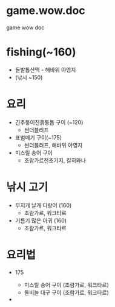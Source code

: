 # game.wow.doc
game wow doc

# fishing(~160)
+ 돌발톱산맥 - 해바위 야영지
+ (낚시 ~150)


# 요리
+ 긴주둥이진흙퉁돔 구이 (~120)
  + 썬더블러프
+ 표범메기 구이(~175) 
  + 썬더블러프, 해바위 야영지
+ 미스릴 송어 구이
  + 조람가르전초기지, 킬히와나
  


# 낚시 고기
+ 무지개 날개 다랑어 (160)
  + 조람가르, 워크타르
+ 기름기 많은 아귀 (160)
  + 조람가르, 워크타르



# 요리법
+ 175
  + 미스릴 송어 구이 (조람가르, 워크타르)
  + 돌비늘 대구 구이 (조람가르, 워크타르)
  
+ 

